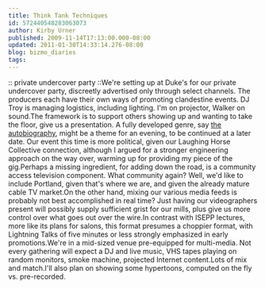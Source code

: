 ```yaml
---
title: Think Tank Techniques
id: 572440548283063073
author: Kirby Urner
published: 2009-11-14T17:13:00.000-08:00
updated: 2011-01-30T14:33:14.276-08:00
blog: bizmo_diaries
tags: 
---
```


:: private undercover party ::We're setting up at Duke's for our private undercover party, discreetly advertised only through select channels. The producers each have their own ways of promoting clandestine events. DJ Troy is managing logistics, including lighting. I'm on projector, Walker on sound.The framework is to support others showing up and wanting to take the floor, give us a presentation. A fully developed genre, say [the autobiography](http://coffeeshopsnet.blogspot.com/2009/11/autobiography-night.html), might be a theme for an evening, to be continued at a later date. Our event this time is more political, given our Laughing Horse Collective connection, although I argued for a stronger engineering approach on the way over, warming up for providing my piece of the gig.Perhaps a missing ingredient, for adding down the road, is a community access television component. What community again? Well, we'd like to include Portland, given that's where we are, and given the already mature cable TV market.On the other hand, mixing our various media feeds is probably not best accomplished in real time? Just having our videographers present will possibly supply sufficient grist for our mills, plus give us more control over what goes out over the wire.In contrast with ISEPP lectures, more like its plans for salons, this format presumes a choppier format, with Lightning Talks of five minutes or less strongly emphasized in early promotions.We're in a mid-sized venue pre-equipped for multi-media. Not every gathering will expect a DJ and live music, VHS tapes playing on random monitors, smoke machine, projected Internet content.Lots of mix and match.I'll also plan on showing some hypertoons, computed on the fly vs. pre-recorded.[](https://blogger.googleusercontent.com/img/b/R29vZ2xl/AVvXsEi_IAYbkFIn-EHLrL7k13p4FgToY7X6uzGYaqIZ5TuHcHYfnbD05FrjNn9Lp1wa9tyZLvvT2oN-MPN8HpiJDtarWA8BakNdMDk5zy5ngPxIHsHlCwsYFD6I2HyzYBLFyt5I6At7/s1600-h/private_under_cover.jpg)